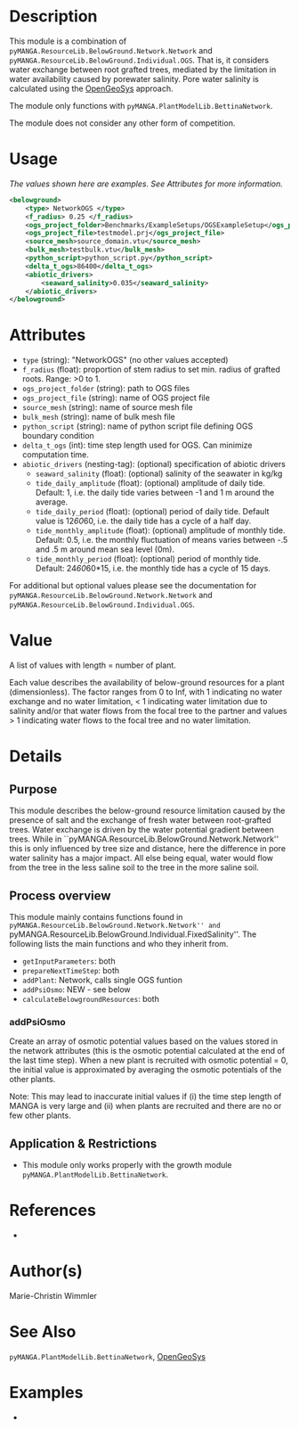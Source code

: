 # Description

This module is a combination of ``pyMANGA.ResourceLib.BelowGround.Network.Network`` and ``pyMANGA.ResourceLib.BelowGround.Individual.OGS``.
That is, it considers water exchange between root grafted trees, mediated by the limitation in water availability caused by porewater salinity.
Pore water salinity is calculated using the [OpenGeoSys](https://www.opengeosys.org/) approach.

The module only functions with ``pyMANGA.PlantModelLib.BettinaNetwork``.

The module does not consider any other form of competition.

# Usage

*The values shown here are examples. See Attributes for more information.*

```xml
<belowground>
    <type> NetworkOGS </type>
    <f_radius> 0.25 </f_radius>
    <ogs_project_folder>Benchmarks/ExampleSetups/OGSExampleSetup</ogs_project_folder>
    <ogs_project_file>testmodel.prj</ogs_project_file>
    <source_mesh>source_domain.vtu</source_mesh>
    <bulk_mesh>testbulk.vtu</bulk_mesh>
    <python_script>python_script.py</python_script>
    <delta_t_ogs>86400</delta_t_ogs>
    <abiotic_drivers>
        <seaward_salinity>0.035</seaward_salinity>
    </abiotic_drivers>
</belowground>
```

# Attributes

- ``type`` (string): "NetworkOGS" (no other values accepted)
- ``f_radius`` (float): proportion of stem radius to set min. radius of grafted roots. Range: >0 to 1.
- ``ogs_project_folder`` (string): path to OGS files
- ``ogs_project_file`` (string): name of OGS project file
- ``source_mesh`` (string): name of source mesh file
- ``bulk_mesh`` (string): name of bulk mesh file
- ``python_script`` (string): name of python script file defining OGS boundary condition
- ``delta_t_ogs`` (int): time step length used for OGS. Can minimize computation time.
- ``abiotic_drivers`` (nesting-tag): (optional) specification of abiotic drivers
  - ``seaward_salinity`` (float): (optional) salinity of the seawater in kg/kg
  - ``tide_daily_amplitude`` (float): (optional) amplitude of daily tide. Default: 1, i.e. the daily tide varies between -1 and 1 m around the average.
  - ``tide_daily_period`` (float): (optional) period of daily tide. Default value is 12*60*60, i.e. the daily tide has a cycle of a half day.
  - ``tide_monthly_amplitude`` (float): (optional) amplitude of monthly tide. Default: 0.5, i.e. the monthly fluctuation of means varies between -.5 and .5 m around mean sea level (0m).
  - ``tide_monthly_period`` (float): (optional) period of monthly tide. Default: 24*60*60*15, i.e. the monthly tide has a cycle of 15 days.

For additional but optional values please see the documentation for ``pyMANGA.ResourceLib.BelowGround.Network.Network`` and ``pyMANGA.ResourceLib.BelowGround.Individual.OGS``.

# Value

A list of values with length = number of plant.

Each value describes the availability of below-ground resources for a plant (dimensionless). 
The factor ranges from 0 to Inf, with 1 indicating no water exchange and no water limitation, 
< 1 indicating water limitation due to salinity and/or that water flows from the focal tree to the partner and 
values > 1 indicating water flows to the focal tree and no water limitation.

# Details
## Purpose

This module describes the below-ground resource limitation caused by the presence of salt and the exchange of fresh water between root-grafted trees.
Water exchange is driven by the water potential gradient between trees.
While in ``pyMANGA.ResourceLib.BelowGround.Network.Network'' this is only influenced by tree size and distance, here the difference in pore water salinity has a major impact.
All else being equal, water would flow from the tree in the less saline soil to the tree in the more saline soil.

## Process overview

This module mainly contains functions found in ``pyMANGA.ResourceLib.BelowGround.Network.Network'' and ``pyMANGA.ResourceLib.BelowGround.Individual.FixedSalinity''.
The following lists the main functions and who they inherit from.

- ``getInputParameters``: both
- ``prepareNextTimeStep``: both
- ``addPlant``: Network, calls single OGS funtion
- ``addPsiOsmo``: NEW - see below
- ``calculateBelowgroundResources``: both

### addPsiOsmo

Create an array of osmotic potential values based on the values stored in the network attributes (this is the
osmotic potential calculated at the end of the last time step). 
When a new plant is recruited with osmotic potential = 0, the initial value is approximated by averaging the osmotic potentials of the other plants.

Note: This may lead to inaccurate initial values if 
(i) the time step length of MANGA is very large and
(ii) when plants are recruited and there are no or few other plants.

## Application & Restrictions

- This module only works properly with the growth module ``pyMANGA.PlantModelLib.BettinaNetwork``.

# References

-

# Author(s)

Marie-Christin Wimmler

# See Also

``pyMANGA.PlantModelLib.BettinaNetwork``,
[OpenGeoSys](https://www.opengeosys.org/)

# Examples

-

